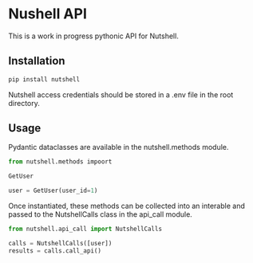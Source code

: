 # Nushell API

This is a work in progress pythonic API for Nutshell.

## Installation

```bash 
pip install nutshell
```

Nutshell access credentials should be stored in a .env file in the root directory.

## Usage

Pydantic dataclasses are available in the nutshell.methods module.

```python
from nutshell.methods impoort

GetUser

user = GetUser(user_id=1)
```

Once instantiated, these methods can be collected into an interable and passed to the
NutshellCalls class in the api_call module.

```python
from nutshell.api_call import NutshellCalls

calls = NutshellCalls([user])
results = calls.call_api()
```